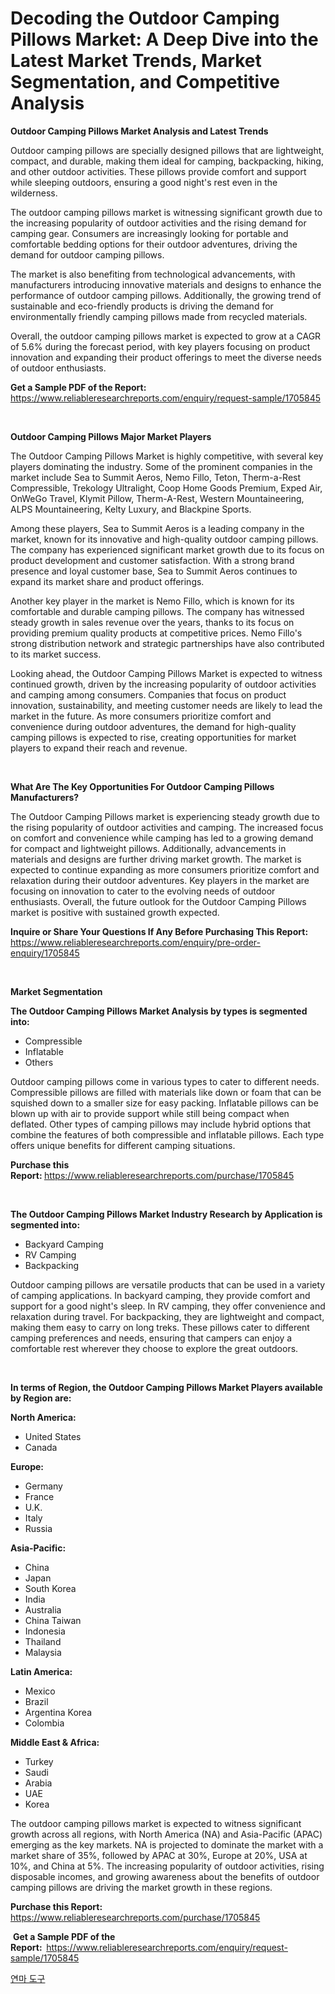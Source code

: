 <p><h1>Decoding the Outdoor Camping Pillows Market: A Deep Dive into the Latest Market Trends, Market Segmentation, and Competitive Analysis</h1></p><p><strong>Outdoor Camping Pillows Market Analysis and Latest Trends</strong></p>
<p><p>Outdoor camping pillows are specially designed pillows that are lightweight, compact, and durable, making them ideal for camping, backpacking, hiking, and other outdoor activities. These pillows provide comfort and support while sleeping outdoors, ensuring a good night's rest even in the wilderness.</p><p>The outdoor camping pillows market is witnessing significant growth due to the increasing popularity of outdoor activities and the rising demand for camping gear. Consumers are increasingly looking for portable and comfortable bedding options for their outdoor adventures, driving the demand for outdoor camping pillows.</p><p>The market is also benefiting from technological advancements, with manufacturers introducing innovative materials and designs to enhance the performance of outdoor camping pillows. Additionally, the growing trend of sustainable and eco-friendly products is driving the demand for environmentally friendly camping pillows made from recycled materials.</p><p>Overall, the outdoor camping pillows market is expected to grow at a CAGR of 5.6% during the forecast period, with key players focusing on product innovation and expanding their product offerings to meet the diverse needs of outdoor enthusiasts.</p></p>
<p><strong>Get a Sample PDF of the Report:&nbsp;</strong> <a href="https://www.reliableresearchreports.com/enquiry/request-sample/1705845">https://www.reliableresearchreports.com/enquiry/request-sample/1705845</a></p>
<p>&nbsp;</p>
<p><strong>Outdoor Camping Pillows Major Market Players</strong></p>
<p><p>The Outdoor Camping Pillows Market is highly competitive, with several key players dominating the industry. Some of the prominent companies in the market include Sea to Summit Aeros, Nemo Fillo, Teton, Therm-a-Rest Compressible, Trekology Ultralight, Coop Home Goods Premium, Exped Air, OnWeGo Travel, Klymit Pillow, Therm-A-Rest, Western Mountaineering, ALPS Mountaineering, Kelty Luxury, and Blackpine Sports.</p><p>Among these players, Sea to Summit Aeros is a leading company in the market, known for its innovative and high-quality outdoor camping pillows. The company has experienced significant market growth due to its focus on product development and customer satisfaction. With a strong brand presence and loyal customer base, Sea to Summit Aeros continues to expand its market share and product offerings.</p><p>Another key player in the market is Nemo Fillo, which is known for its comfortable and durable camping pillows. The company has witnessed steady growth in sales revenue over the years, thanks to its focus on providing premium quality products at competitive prices. Nemo Fillo's strong distribution network and strategic partnerships have also contributed to its market success.</p><p>Looking ahead, the Outdoor Camping Pillows Market is expected to witness continued growth, driven by the increasing popularity of outdoor activities and camping among consumers. Companies that focus on product innovation, sustainability, and meeting customer needs are likely to lead the market in the future. As more consumers prioritize comfort and convenience during outdoor adventures, the demand for high-quality camping pillows is expected to rise, creating opportunities for market players to expand their reach and revenue.</p></p>
<p>&nbsp;</p>
<p><strong>What Are The Key Opportunities For Outdoor Camping Pillows Manufacturers?</strong></p>
<p><p>The Outdoor Camping Pillows market is experiencing steady growth due to the rising popularity of outdoor activities and camping. The increased focus on comfort and convenience while camping has led to a growing demand for compact and lightweight pillows. Additionally, advancements in materials and designs are further driving market growth. The market is expected to continue expanding as more consumers prioritize comfort and relaxation during their outdoor adventures. Key players in the market are focusing on innovation to cater to the evolving needs of outdoor enthusiasts. Overall, the future outlook for the Outdoor Camping Pillows market is positive with sustained growth expected.</p></p>
<p><strong>Inquire or Share Your Questions If Any Before Purchasing This Report:</strong> <a href="https://www.reliableresearchreports.com/enquiry/pre-order-enquiry/1705845">https://www.reliableresearchreports.com/enquiry/pre-order-enquiry/1705845</a></p>
<p>&nbsp;</p>
<p><strong>Market Segmentation</strong></p>
<p><strong>The Outdoor Camping Pillows Market Analysis by types is segmented into:</strong></p>
<p><ul><li>Compressible</li><li>Inflatable</li><li>Others</li></ul></p>
<p><p>Outdoor camping pillows come in various types to cater to different needs. Compressible pillows are filled with materials like down or foam that can be squished down to a smaller size for easy packing. Inflatable pillows can be blown up with air to provide support while still being compact when deflated. Other types of camping pillows may include hybrid options that combine the features of both compressible and inflatable pillows. Each type offers unique benefits for different camping situations.</p></p>
<p><strong>Purchase this Report:&nbsp;</strong><a href="https://www.reliableresearchreports.com/purchase/1705845">https://www.reliableresearchreports.com/purchase/1705845</a></p>
<p>&nbsp;</p>
<p><strong>The Outdoor Camping Pillows Market Industry Research by Application is segmented into:</strong></p>
<p><ul><li>Backyard Camping</li><li>RV Camping</li><li>Backpacking</li></ul></p>
<p><p>Outdoor camping pillows are versatile products that can be used in a variety of camping applications. In backyard camping, they provide comfort and support for a good night's sleep. In RV camping, they offer convenience and relaxation during travel. For backpacking, they are lightweight and compact, making them easy to carry on long treks. These pillows cater to different camping preferences and needs, ensuring that campers can enjoy a comfortable rest wherever they choose to explore the great outdoors.</p></p>
<p>&nbsp;</p>
<p><strong>In terms of Region, the Outdoor Camping Pillows Market Players available by Region are:</strong></p>
<p>
    <p> <strong> North America: </strong>
        <ul>
            <li>United States</li>
            <li>Canada</li>
        </ul>
        </p> 
    <p> <strong> Europe: </strong>
        <ul>
            <li>Germany</li>
            <li>France</li>
            <li>U.K.</li>
            <li>Italy</li>
            <li>Russia</li>
        </ul>
        </p> 
    <p> <strong> Asia-Pacific: </strong>
        <ul>
            <li>China</li>
            <li>Japan</li>
            <li>South Korea</li>
            <li>India</li>
            <li>Australia</li>
            <li>China Taiwan</li>
            <li>Indonesia</li>
            <li>Thailand</li>
            <li>Malaysia</li>
        </ul>
        </p> 
    <p> <strong> Latin America: </strong>
        <ul>
            <li>Mexico</li>
            <li>Brazil</li>
            <li>Argentina Korea</li>
            <li>Colombia</li>
        </ul>
        </p> 
    <p> <strong> Middle East & Africa: </strong>
        <ul>
            <li>Turkey</li>
            <li>Saudi</li>
            <li>Arabia</li>
            <li>UAE</li>
            <li>Korea</li>
        </ul>
    </p>
    </p>
<p><p>The outdoor camping pillows market is expected to witness significant growth across all regions, with North America (NA) and Asia-Pacific (APAC) emerging as the key markets. NA is projected to dominate the market with a market share of 35%, followed by APAC at 30%, Europe at 20%, USA at 10%, and China at 5%. The increasing popularity of outdoor activities, rising disposable incomes, and growing awareness about the benefits of outdoor camping pillows are driving the market growth in these regions.</p></p>
<p><strong>Purchase this Report: </strong><a href="https://www.reliableresearchreports.com/purchase/1705845">https://www.reliableresearchreports.com/purchase/1705845</a></p>
<p>&nbsp;<strong>Get a Sample PDF of the Report:&nbsp;&nbsp;</strong><a href="https://www.reliableresearchreports.com/enquiry/request-sample/1705845">https://www.reliableresearchreports.com/enquiry/request-sample/1705845</a></p>
<p><strong></strong></p>
<p><p><a href="https://medium.com/@sherlock567567/%EC%97%B0%EB%A7%88-%EB%8F%84%EA%B5%AC-%EC%8B%9C%EC%9E%A5%EC%9D%80-%EC%8B%9C%EC%9E%A5-%EC%A0%90%EC%9C%A0%EC%9C%A8-%ED%81%AC%EA%B8%B0-%EB%B0%8F-2031%EB%85%84%EA%B9%8C%EC%A7%80-%EC%98%88%EC%83%81%EB%90%9C-%EC%98%88%EC%B8%A1%EC%97%90-%EC%B4%88%EC%A0%90%EC%9D%84-%EB%A7%9E%EC%B6%A5%EB%8B%88%EB%8B%A4-6c601f4125a9">연마 도구</a></p></p>